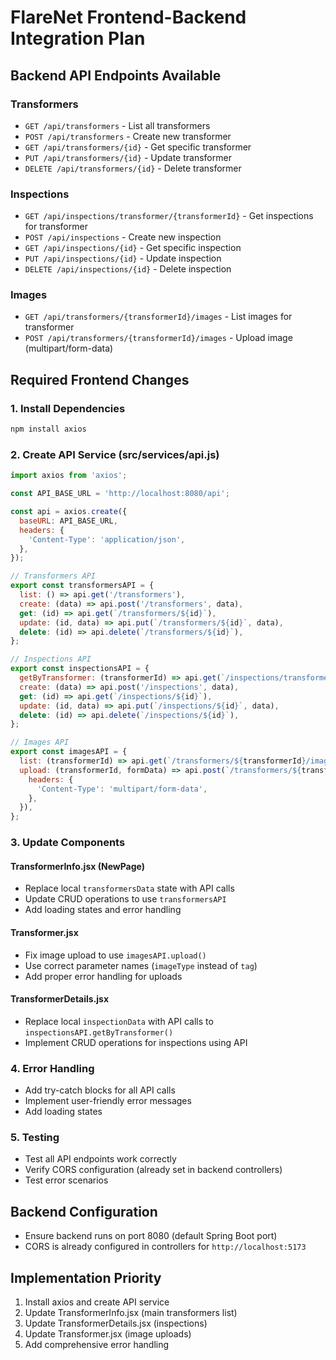 # FlareNet Frontend-Backend Integration Plan

## Backend API Endpoints Available

### Transformers
- `GET /api/transformers` - List all transformers
- `POST /api/transformers` - Create new transformer
- `GET /api/transformers/{id}` - Get specific transformer
- `PUT /api/transformers/{id}` - Update transformer
- `DELETE /api/transformers/{id}` - Delete transformer

### Inspections
- `GET /api/inspections/transformer/{transformerId}` - Get inspections for transformer
- `POST /api/inspections` - Create new inspection
- `GET /api/inspections/{id}` - Get specific inspection
- `PUT /api/inspections/{id}` - Update inspection
- `DELETE /api/inspections/{id}` - Delete inspection

### Images
- `GET /api/transformers/{transformerId}/images` - List images for transformer
- `POST /api/transformers/{transformerId}/images` - Upload image (multipart/form-data)

## Required Frontend Changes

### 1. Install Dependencies
```bash
npm install axios
```

### 2. Create API Service (src/services/api.js)
```javascript
import axios from 'axios';

const API_BASE_URL = 'http://localhost:8080/api';

const api = axios.create({
  baseURL: API_BASE_URL,
  headers: {
    'Content-Type': 'application/json',
  },
});

// Transformers API
export const transformersAPI = {
  list: () => api.get('/transformers'),
  create: (data) => api.post('/transformers', data),
  get: (id) => api.get(`/transformers/${id}`),
  update: (id, data) => api.put(`/transformers/${id}`, data),
  delete: (id) => api.delete(`/transformers/${id}`),
};

// Inspections API
export const inspectionsAPI = {
  getByTransformer: (transformerId) => api.get(`/inspections/transformer/${transformerId}`),
  create: (data) => api.post('/inspections', data),
  get: (id) => api.get(`/inspections/${id}`),
  update: (id, data) => api.put(`/inspections/${id}`, data),
  delete: (id) => api.delete(`/inspections/${id}`),
};

// Images API
export const imagesAPI = {
  list: (transformerId) => api.get(`/transformers/${transformerId}/images`),
  upload: (transformerId, formData) => api.post(`/transformers/${transformerId}/images`, formData, {
    headers: {
      'Content-Type': 'multipart/form-data',
    },
  }),
};
```

### 3. Update Components

#### TransformerInfo.jsx (NewPage)
- Replace local `transformersData` state with API calls
- Update CRUD operations to use `transformersAPI`
- Add loading states and error handling

#### Transformer.jsx
- Fix image upload to use `imagesAPI.upload()`
- Use correct parameter names (`imageType` instead of `tag`)
- Add proper error handling for uploads

#### TransformerDetails.jsx
- Replace local `inspectionData` with API calls to `inspectionsAPI.getByTransformer()`
- Implement CRUD operations for inspections using API

### 4. Error Handling
- Add try-catch blocks for all API calls
- Implement user-friendly error messages
- Add loading states

### 5. Testing
- Test all API endpoints work correctly
- Verify CORS configuration (already set in backend controllers)
- Test error scenarios

## Backend Configuration
- Ensure backend runs on port 8080 (default Spring Boot port)
- CORS is already configured in controllers for `http://localhost:5173`

## Implementation Priority
1. Install axios and create API service
2. Update TransformerInfo.jsx (main transformers list)
3. Update TransformerDetails.jsx (inspections)
4. Update Transformer.jsx (image uploads)
5. Add comprehensive error handling
